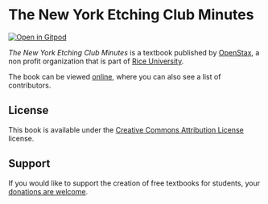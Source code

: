 # The New York Etching Club Minutes

[![Open in Gitpod](https://gitpod.io/button/open-in-gitpod.svg)](https://gitpod.io/from-referrer/)

_The New York Etching Club Minutes_ is a textbook published by [OpenStax](https://openstax.org/), a non profit organization that is part of [Rice University](https://www.rice.edu/).

The book can be viewed [online](https://github.com/cnx-user-books/cnxbook-the-new-york-etching-club-minutes/releases/latest), where you can also see a list of contributors.

## License
This book is available under the [Creative Commons Attribution License](./LICENSE) license.

## Support
If you would like to support the creation of free textbooks for students, your [donations are welcome](https://riceconnect.rice.edu/donation/support-openstax-banner).
